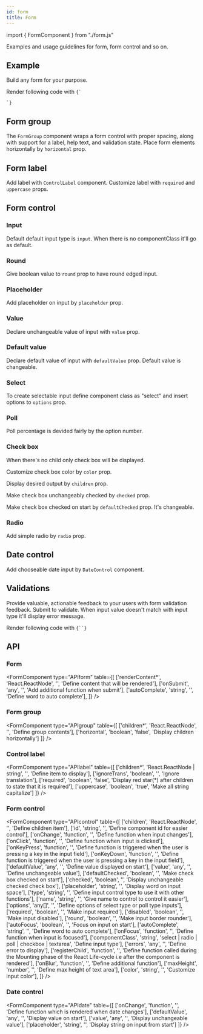 ```yaml
---
id: form
title: Form
---
```


import { FormComponent } from "./form.js"

<p>Examples and usage guidelines for form, form control and so on.</p>

## Example

<p>Build any form for your purpose. </p>
<p>Render following code with <code>{`<Form renderContent={content} />`}</code></p>
<FormComponent type="full" />

## Form group 

<p>The <code>FormGroup</code> component wraps a form control with proper spacing, along with support for a label, help text, and validation state. Place form elements horizontally by <code>horizontal</code> prop.</p>

<FormComponent type="group" />

<FormComponent type="group" addvalue={true} /> 


## Form label

<p>Add label with <code>ControlLabel</code> component. Customize label with <code>required</code> and <code>uppercase</code> props. </p>
<FormComponent type="label"  />

## Form control

### Input 

<p>Default default input type is <code>input</code>. When there is no componentClass it'll go as default.</p>
<FormComponent type="control" />

### Round

<p>Give boolean value to <code>round</code> prop to have round edged input.</p>
<FormComponent type="control" controltype="round" addvalue={true} />

### Placeholder

<p>Add placeholder on input by <code>placeholder</code> prop.</p> 
<FormComponent type="control" controltype="placeholder" addvalue="Place holder" />

### Value

<p>Declare unchangeable value of input with <code>value</code> prop.</p> 
<FormComponent type="control" controltype="value" addvalue="Value" />

### Default value

<p>Declare default value of input with <code>defaultValue</code> prop. Default value is changeable.</p> 
<FormComponent type="control" controltype="defvalue" addvalue="Default value" />

### Select

<p>To create selectable input define component class as "select" and insert options to <code>options</code> prop.</p>
<FormComponent type="control" elementType="select" addvalue={[{label: "Select options"}, {label: "Option 1"}, {label:"Option 2"}, {label:"Option 3"}]} />

### Poll

<p>Poll percentage is devided fairly by the option number. </p>
<FormComponent type="control" elementType="poll" addvalue={["Option 1", "Option 2", "Option 3"]} />

### Check box

<p>When there's no child only check box will be displayed. </p>
<FormComponent type="control" controltype="color" elementType="checkbox"/>
<p>Customize check box color by <code>color</code> prop. </p>
<FormComponent type="control" controltype="color" elementType="checkbox" addvalue="green" />
<p>Display desired output by <code>children</code> prop. </p>
<FormComponent type="control" controltype="checkbox" elementType="checkbox" addtext="Checked" />
<p>Make check box unchangeably checked by <code>checked</code> prop. </p>
<FormComponent type="control" controltype="checkedbox" elementType="checkbox" addvalue={true} addtext="Checked" />
<p>Make check box checked on start by <code>defaultChecked</code> prop. It's changeable. </p>
<FormComponent type="control" controltype="defcheckedbox" elementType="checkbox" addvalue={true} addtext="Default checked" />

### Radio

<p>Add simple radio by <code>radio</code> prop. </p>
<FormComponent type="control" elementType="radio" addtext="Radio" />

## Date control

<p>Add chooseable date input by <code>DateControl</code> component. </p>
<FormComponent type="date" />

## Validations

<p>Provide valuable, actionable feedback to your users with form validation feedback. Submit to validate. When input value doesn't match with input type it'll display error message. </p><p>Render following code with <code>{`<Form renderContent={val} />`}</code></p>
<FormComponent type="validations" />

## API

### Form

<FormComponent type="APIform" table={[
  ['renderContent*', 'React.ReactNode', '', 'Define content that will be rendered'],
  ['onSubmit', 'any', '', 'Add additional function when submit'],
  ['autoComplete', 'string', '', 'Define word to auto complete'],
]} />

### Form group

<FormComponent type="APIgroup" table={[
['children*', 'React.ReactNode', '', 'Define group contents'],
['horizontal', 'boolean', 'false', 'Display children horizontally']
]} />

### Control label

<FormComponent type="APIlabel" table={[
['children*', 'React.ReactNode | string', '', 'Define item to display'],
['ignoreTrans', 'boolean', '', 'Ignore translation'],
['required', 'boolean', 'false', 'Display red star(*) after children to state that it is required'],
['uppercase', 'boolean', 'true', 'Make all string capitalize']
]} />

### Form control

<FormComponent type="APIcontrol" table={[
['children', 'React.ReactNode', '', 'Define children item'],
['id', 'string', '', 'Define component id for easier control'],
['onChange', 'function', '', 'Define function when input changes'],
['onClick', 'function', '', 'Define function when input is clicked'],
['onKeyPress', 'function', '', 'Define function is triggered when the user is pressing a key in the input field'],
['onKeyDown', 'function', '', 'Define function is triggered when the user is pressing a key in the input field'],
['defaultValue', 'any', '', 'Define value displayed on start'],
['value', 'any', '', 'Define unchangeable value'],
['defaultChecked', 'boolean', '', 'Make check box checked on start'],
['checked', 'boolean', '', 'Display unchangeable checked check box'],
['placeholder', 'string', '', 'Display word on input space'],
['type', 'string', '', 'Define input control type to use it with other functions'],
['name', 'string', '', 'Give name to control to control it easier'],
['options', 'any[]', '', 'Define options of select type or poll type inputs'],
['required', 'boolean', '', 'Make input required'],
['disabled', 'boolean', '', 'Make input disabled'],
['round', 'boolean', '', 'Make input border rounder'],
['autoFocus', 'boolean', '', 'Focus on input on start'],
['autoComplete', 'string', '', 'Define word to auto complete'],
['onFocus', 'function', '', 'Define function when input is focused'],
['componentClass', 'string', 'select | radio | poll | checkbox | textarea', 'Define input type'],
['errors', 'any', '', 'Define error to display'],
['registerChild', 'function', '', 'Define function called during the Mounting phase of the React Life-cycle i.e after the component is rendered'],
['onBlur', 'function', '', 'Define additional function'],
['maxHeight', 'number', '', 'Define max height of text area'],
['color', 'string', '', 'Customize input color'],
]} />

### Date control

<FormComponent type="APIdate" table={[
['onChange', 'function', '', 'Define function which is rendered when date changes'],
['defaultValue', 'any', '', 'Display value on start'],
['value', 'any', '', 'Display unchangeable value'],
['placeholder', 'string', '', 'Display string on input from start']
]} />
